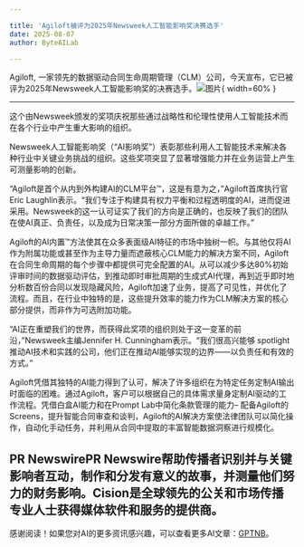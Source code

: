 ```yaml
---

title: 'Agiloft被评为2025年Newsweek人工智能影响奖决赛选手'
date: 2025-08-07
author: ByteAILab

---
```


Agiloft, 一家领先的数据驱动合同生命周期管理（CLM）公司，今天宣布，它已被评为2025年Newsweek人工智能影响奖的决赛选手。![图片](https://ai-techpark.com/wp-content/uploads/Agiloft-Named.jpg){ width=60% }

---
这个由Newsweek颁发的奖项庆祝那些通过战略性和伦理性使用人工智能技术而在各个行业中产生重大影响的组织。

Newsweek人工智能影响奖（“AI影响奖”）表彰那些利用人工智能技术来解决各种行业中关键业务挑战的组织。这些奖项突显了显著增强能力并在业务运营上产生可测量影响的创新。

“Agiloft是首个从内到外构建AI的CLM平台™，这是有意为之，”Agiloft首席执行官Eric Laughlin表示。“我们专注于构建具有权力平衡和过程透明度的AI，进而促进采用。Newsweek的这一认可证实了我们的方向是正确的，也反映了我们的团队在使AI真正、负责任，以及成为日常决策一部分方面所做的卓越工作。”

Agiloft的AI内置™方法使其在众多表面级AI特征的市场中独树一帜。与其他仅将AI作为附属功能或甚至作为主导力量而遮蔽核心CLM能力的解决方案不同，Agiloft在合同生命周期的每个步骤中都提供可完全配置的AI。从可以减少多达80%初始评审时间的数据驱动评估，到推动即时审批周期的生成式AI代理，再到近乎即时地分析数百份合同以发现隐藏风险，Agiloft加速了业务，提高了可见性，并优化了流程。而且，在行业中独特的是，这些提升效率的能力作为CLM解决方案的核心部分提供，而非作为可选附加功能。

“AI正在重塑我们的世界，而获得此奖项的组织则处于这一变革的前沿，”Newsweek主编Jennifer H. Cunningham表示。“我们很高兴能够 spotlight 推动AI技术和实践的公司，他们正在推动AI能够实现的边界——以负责任和有效的方式。”

Agiloft凭借其独特的AI能力得到了认可，解决了许多组织在为特定任务定制AI输出时面临的困难。通过Agiloft，客户可以根据自己的具体需求量身定制AI驱动的工作流程。凭借白盒AI能力和在Prompt Lab中简化条款管理的能力– 配备Agiloft的Screens，提升智能合同审查和谈判，Agiloft的AI解决方案使法律团队可以简化操作，自动化手动任务，并利用从合同中提取的丰富智能数据洞察进行规模化。

PR NewswirePR Newswire帮助传播者识别并与关键影响者互动，制作和分发有意义的故事，并测量他们努力的财务影响。Cision是全球领先的公关和市场传播专业人士获得媒体软件和服务的提供商。
---
感谢阅读！如果您对AI的更多资讯感兴趣，可以查看更多AI文章：[GPTNB](https://gptnb.com)。